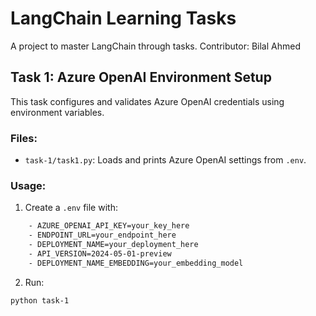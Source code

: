 # LangChain Learning Tasks
A project to master LangChain through tasks.
Contributor: Bilal Ahmed

## Task 1: Azure OpenAI Environment Setup

This task configures and validates Azure OpenAI credentials using environment variables.

### Files:

- `task-1/task1.py`: Loads and prints Azure OpenAI settings from `.env`.

### Usage:

1. Create a `.env` file with:

```bash
    - AZURE_OPENAI_API_KEY=your_key_here
    - ENDPOINT_URL=your_endpoint_here
    - DEPLOYMENT_NAME=your_deployment_here
    - API_VERSION=2024-05-01-preview
    - DEPLOYMENT_NAME_EMBEDDING=your_embedding_model
```

2. Run:

```bash
python task-1
```
